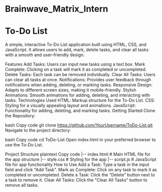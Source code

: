﻿# Brainwave_Matrix_Intern
# To-Do List
A simple, interactive To-Do List application built using HTML, CSS, and JavaScript. It allows users to add, mark, delete tasks, and clear all tasks with a smooth and user-friendly design.

Features
Add Tasks: Users can input new tasks using a text box.
Mark Complete: Clicking on a task will mark it as completed or uncompleted.
Delete Tasks: Each task can be removed individually.
Clear All Tasks: Users can clear all tasks at once.
Notifications: Provides user feedback through notifications when adding, deleting, or marking tasks.
Responsive Design: Adapts to different screen sizes, making it mobile-friendly.
Stylish Animations: Smooth animations for adding, deleting, and interacting with tasks.
Technologies Used
HTML: Markup structure for the To-Do List.
CSS: Styling for a visually appealing layout and animations.
JavaScript: Functionality for adding, deleting, and marking tasks.
Getting Started
Clone the Repository:

bash
Copy code
git clone https://github.com/YourUsername/ToDo-List.git
Navigate to the project directory:

bash
Copy code
cd ToDo-List
Open index.html in your preferred browser to use the To-Do List.

Project Structure
plaintext
Copy code
|-- index.html       # Main HTML file for the app structure
|-- style.css        # Styling for the app
|-- script.js        # JavaScript file for app functionality
How to Use
Add a Task: Type a task in the input field and click "Add Task".
Mark as Complete: Click on any task to mark it as completed or uncompleted.
Delete a Task: Click the "Delete" button next to a task to remove it.
Clear All Tasks: Click the "Clear All Tasks" button to remove all tasks.
